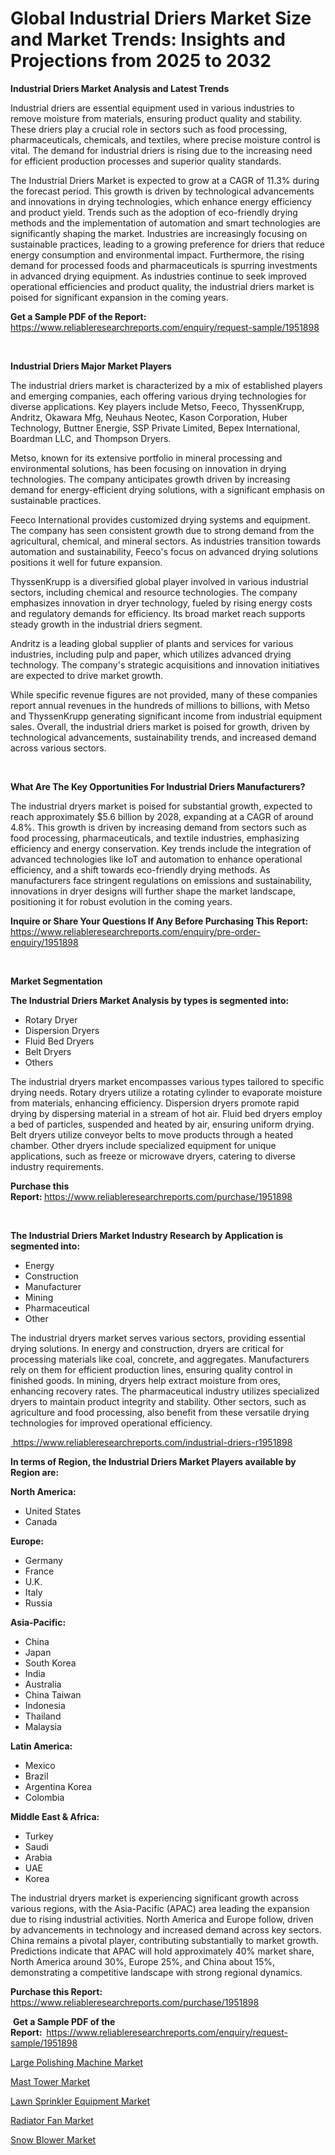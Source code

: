 <p><h1>Global Industrial Driers Market Size and Market Trends: Insights and Projections from 2025 to 2032</h1></p><p><strong>Industrial Driers Market Analysis and Latest Trends</strong></p>
<p><p>Industrial driers are essential equipment used in various industries to remove moisture from materials, ensuring product quality and stability. These driers play a crucial role in sectors such as food processing, pharmaceuticals, chemicals, and textiles, where precise moisture control is vital. The demand for industrial driers is rising due to the increasing need for efficient production processes and superior quality standards.</p><p>The Industrial Driers Market is expected to grow at a CAGR of 11.3% during the forecast period. This growth is driven by technological advancements and innovations in drying technologies, which enhance energy efficiency and product yield. Trends such as the adoption of eco-friendly drying methods and the implementation of automation and smart technologies are significantly shaping the market. Industries are increasingly focusing on sustainable practices, leading to a growing preference for driers that reduce energy consumption and environmental impact. Furthermore, the rising demand for processed foods and pharmaceuticals is spurring investments in advanced drying equipment. As industries continue to seek improved operational efficiencies and product quality, the industrial driers market is poised for significant expansion in the coming years.</p></p>
<p><strong>Get a Sample PDF of the Report:&nbsp;</strong> <a href="https://www.reliableresearchreports.com/enquiry/request-sample/1951898?utm_campaign=13&utm_medium=2&utm_source=Github&utm_content=ia&utm_term=10042025&utm_id=industrial-driers">https://www.reliableresearchreports.com/enquiry/request-sample/1951898</a></p>
<p>&nbsp;</p>
<p><strong>Industrial Driers Major Market Players</strong></p>
<p><p>The industrial driers market is characterized by a mix of established players and emerging companies, each offering various drying technologies for diverse applications. Key players include Metso, Feeco, ThyssenKrupp, Andritz, Okawara Mfg, Neuhaus Neotec, Kason Corporation, Huber Technology, Buttner Energie, SSP Private Limited, Bepex International, Boardman LLC, and Thompson Dryers.</p><p>Metso, known for its extensive portfolio in mineral processing and environmental solutions, has been focusing on innovation in drying technologies. The company anticipates growth driven by increasing demand for energy-efficient drying solutions, with a significant emphasis on sustainable practices.</p><p>Feeco International provides customized drying systems and equipment. The company has seen consistent growth due to strong demand from the agricultural, chemical, and mineral sectors. As industries transition towards automation and sustainability, Feeco's focus on advanced drying solutions positions it well for future expansion.</p><p>ThyssenKrupp is a diversified global player involved in various industrial sectors, including chemical and resource technologies. The company emphasizes innovation in dryer technology, fueled by rising energy costs and regulatory demands for efficiency. Its broad market reach supports steady growth in the industrial driers segment.</p><p>Andritz is a leading global supplier of plants and services for various industries, including pulp and paper, which utilizes advanced drying technology. The company's strategic acquisitions and innovation initiatives are expected to drive market growth.</p><p>While specific revenue figures are not provided, many of these companies report annual revenues in the hundreds of millions to billions, with Metso and ThyssenKrupp generating significant income from industrial equipment sales. Overall, the industrial driers market is poised for growth, driven by technological advancements, sustainability trends, and increased demand across various sectors.</p></p>
<p>&nbsp;</p>
<p><strong>What Are The Key Opportunities For Industrial Driers Manufacturers?</strong></p>
<p><p>The industrial dryers market is poised for substantial growth, expected to reach approximately $5.6 billion by 2028, expanding at a CAGR of around 4.8%. This growth is driven by increasing demand from sectors such as food processing, pharmaceuticals, and textile industries, emphasizing efficiency and energy conservation. Key trends include the integration of advanced technologies like IoT and automation to enhance operational efficiency, and a shift towards eco-friendly drying methods. As manufacturers face stringent regulations on emissions and sustainability, innovations in dryer designs will further shape the market landscape, positioning it for robust evolution in the coming years.</p></p>
<p><strong>Inquire or Share Your Questions If Any Before Purchasing This Report:</strong> <a href="https://www.reliableresearchreports.com/enquiry/pre-order-enquiry/1951898?utm_campaign=13&utm_medium=2&utm_source=Github&utm_content=ia&utm_term=10042025&utm_id=industrial-driers">https://www.reliableresearchreports.com/enquiry/pre-order-enquiry/1951898</a></p>
<p>&nbsp;</p>
<p><strong>Market Segmentation</strong></p>
<p><strong>The Industrial Driers Market Analysis by types is segmented into:</strong></p>
<p><ul><li>Rotary Dryer</li><li>Dispersion Dryers</li><li>Fluid Bed Dryers</li><li>Belt Dryers</li><li>Others</li></ul></p>
<p><p>The industrial dryers market encompasses various types tailored to specific drying needs. Rotary dryers utilize a rotating cylinder to evaporate moisture from materials, enhancing efficiency. Dispersion dryers promote rapid drying by dispersing material in a stream of hot air. Fluid bed dryers employ a bed of particles, suspended and heated by air, ensuring uniform drying. Belt dryers utilize conveyor belts to move products through a heated chamber. Other dryers include specialized equipment for unique applications, such as freeze or microwave dryers, catering to diverse industry requirements.</p></p>
<p><strong>Purchase this Report:&nbsp;</strong><a href="https://www.reliableresearchreports.com/purchase/1951898?utm_campaign=13&utm_medium=2&utm_source=Github&utm_content=ia&utm_term=10042025&utm_id=industrial-driers">https://www.reliableresearchreports.com/purchase/1951898</a></p>
<p>&nbsp;</p>
<p><strong>The Industrial Driers Market Industry Research by Application is segmented into:</strong></p>
<p><ul><li>Energy</li><li>Construction</li><li>Manufacturer</li><li>Mining</li><li>Pharmaceutical</li><li>Other</li></ul></p>
<p><p>The industrial dryers market serves various sectors, providing essential drying solutions. In energy and construction, dryers are critical for processing materials like coal, concrete, and aggregates. Manufacturers rely on them for efficient production lines, ensuring quality control in finished goods. In mining, dryers help extract moisture from ores, enhancing recovery rates. The pharmaceutical industry utilizes specialized dryers to maintain product integrity and stability. Other sectors, such as agriculture and food processing, also benefit from these versatile drying technologies for improved operational efficiency.</p></p>
<p><a href="https://www.reliableresearchreports.com/industrial-driers-r1951898?utm_campaign=13&utm_medium=2&utm_source=Github&utm_content=ia&utm_term=10042025&utm_id=industrial-driers">&nbsp;https://www.reliableresearchreports.com/industrial-driers-r1951898</a></p>
<p><strong>In terms of Region, the Industrial Driers Market Players available by Region are:</strong></p>
<p>
    <p> <strong> North America: </strong>
        <ul>
            <li>United States</li>
            <li>Canada</li>
        </ul>
        </p> 
    <p> <strong> Europe: </strong>
        <ul>
            <li>Germany</li>
            <li>France</li>
            <li>U.K.</li>
            <li>Italy</li>
            <li>Russia</li>
        </ul>
        </p> 
    <p> <strong> Asia-Pacific: </strong>
        <ul>
            <li>China</li>
            <li>Japan</li>
            <li>South Korea</li>
            <li>India</li>
            <li>Australia</li>
            <li>China Taiwan</li>
            <li>Indonesia</li>
            <li>Thailand</li>
            <li>Malaysia</li>
        </ul>
        </p> 
    <p> <strong> Latin America: </strong>
        <ul>
            <li>Mexico</li>
            <li>Brazil</li>
            <li>Argentina Korea</li>
            <li>Colombia</li>
        </ul>
        </p> 
    <p> <strong> Middle East & Africa: </strong>
        <ul>
            <li>Turkey</li>
            <li>Saudi</li>
            <li>Arabia</li>
            <li>UAE</li>
            <li>Korea</li>
        </ul>
    </p>
    </p>
<p><p>The industrial dryers market is experiencing significant growth across various regions, with the Asia-Pacific (APAC) area leading the expansion due to rising industrial activities. North America and Europe follow, driven by advancements in technology and increased demand across key sectors. China remains a pivotal player, contributing substantially to market growth. Predictions indicate that APAC will hold approximately 40% market share, North America around 30%, Europe 25%, and China about 15%, demonstrating a competitive landscape with strong regional dynamics.</p></p>
<p><strong>Purchase this Report: </strong><a href="https://www.reliableresearchreports.com/purchase/1951898?utm_campaign=13&utm_medium=2&utm_source=Github&utm_content=ia&utm_term=10042025&utm_id=industrial-driers">https://www.reliableresearchreports.com/purchase/1951898</a></p>
<p>&nbsp;<strong>Get a Sample PDF of the Report:&nbsp;&nbsp;</strong><a href="https://www.reliableresearchreports.com/enquiry/request-sample/1951898?utm_campaign=13&utm_medium=2&utm_source=Github&utm_content=ia&utm_term=10042025&utm_id=industrial-driers">https://www.reliableresearchreports.com/enquiry/request-sample/1951898</a></p>
<p><strong></strong></p>
<p><p><a href="https://github.com/dayaanapis5/Market-Research-Report-List-1/blob/main/large-polishing-machine-market.md?utm_campaign=13&utm_medium=2&utm_source=Github&utm_content=ia&utm_term=10042025&utm_id=industrial-driers">Large Polishing Machine Market</a></p><p><a href="https://github.com/casimbrhelck/Market-Research-Report-List-1/blob/main/mast-tower-market.md?utm_campaign=13&utm_medium=2&utm_source=Github&utm_content=ia&utm_term=10042025&utm_id=industrial-driers">Mast Tower Market</a></p><p><a href="https://github.com/daleogrando/Market-Research-Report-List-1/blob/main/lawn-sprinkler-equipment-market.md?utm_campaign=13&utm_medium=2&utm_source=Github&utm_content=ia&utm_term=10042025&utm_id=industrial-driers">Lawn Sprinkler Equipment Market</a></p><p><a href="https://github.com/ubavicachida/Market-Research-Report-List-1/blob/main/radiator-fan-market.md?utm_campaign=13&utm_medium=2&utm_source=Github&utm_content=ia&utm_term=10042025&utm_id=industrial-driers">Radiator Fan Market</a></p><p><a href="https://github.com/vaduzunny/Market-Research-Report-List-1/blob/main/snow-blower-market.md?utm_campaign=13&utm_medium=2&utm_source=Github&utm_content=ia&utm_term=10042025&utm_id=industrial-driers">Snow Blower Market</a></p></p>